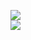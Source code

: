 [![](https://img.shields.io/badge/Made%20With-Github%20Spray-lightgrey.svg?style=for-the-badge&logo=github)](https://github.com/Annihil/github-spray#21071)  
[![](https://i.imgur.com/2DrTn0Z.gif)](https://github.com/Annihil/github-spray)
